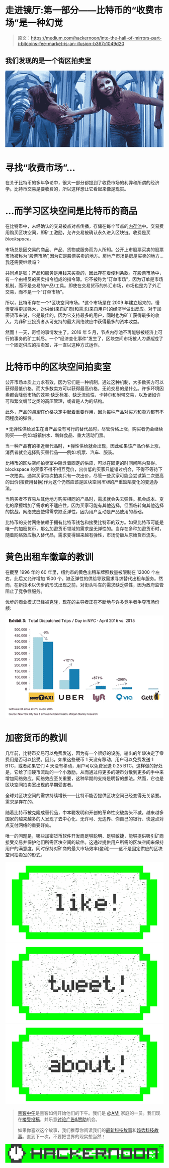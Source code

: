# 走进镜厅:第一部分——比特币的“收费市场”是一种幻觉

> 原文：<https://medium.com/hackernoon/into-the-hall-of-mirrors-part-i-bitcoins-fee-market-is-an-illusion-b367c1049d20>

## 我们发现的是一个街区拍卖室

![](img/2cf7c4b8791590eea7d5463064d5e837.png)

# 寻找“收费市场”…

在关于比特币的多年争论中，很大一部分都提到了收费市场的利弊和所谓的经济学。比特币交易是要收费的，所以这样想让它看起来像是现实。

# **...而学习区块空间是比特币的商品**

在比特币中，未经确认的交易被点对点传播，存储在每个节点的[内存池](https://hackernoon.com/tagged/mempool)中。交易费用购买区块空间，即矿工激励，允许交易被确认永久进入区块链。收费是买 *blockspace。*

市场总是因交易的商品、产品、货物或服务而为人所知。公开上市股票买卖的股票市场被称为“股票市场”,因为它是股票买卖的地方。房地产市场是房屋买卖的地方…我还需要继续吗？

共同点是钱；产品和服务是用钱来买卖的，因此存在着便利条款。在股票市场中，有一个由相反的买卖指令组成的指令簿。它不被称为“订单市场”，因为订单是市场机制，而不是交易的产品/工具。即使在交易货币的外汇市场，市场也是为了外汇交易，而不是一个“订单市场”。

所以，比特币存在一个*区块空间市场。*这个市场是在 2009 年建立起来的，慢慢变得更加强大，对供给(来自矿商)和需求(来自用户)的经济学做出反应。对于加密货币来说，它是最佳的，因为它支持最多的用户，同时也为矿工获得最多的收入，为非矿业投资者从可支持的最大网络效应中获得最多的资本收益。

然而！一天，奇怪的事情发生了。2016 年 5 月，节点内存池不再能够被经济上可行的事务的矿工耗尽。一个“经济变化事件”发生了，区块空间市场被*人为重组*成了一个固定供应的拍卖室，并一直以这种方式运作。

# 比特币中的区块空间拍卖室

公开市场本质上力求有效，因为它们是一种机制，通过这种机制，大多数买方可以获得最低价格，而大多数卖方可以获得最高价格，无论交易的是什么。许多环境因素都会降低市场的效率:缺乏标准、缺乏流动性、卡特尔和附带交易，以及诸如许可和繁文缛节之类的高压管理，或者是人为的结构。

此外，产品的*类型*在价格决定中起着重要作用，因为每种产品对买方和卖方都有不同程度的弹性。

✦无弹性供给发生在当产品没有可行的替代品时，尽管价格上涨，购买者仍会继续购买——例如:城镇供水、新鲜食品、重大活动门票。

当一种产品**有**的相近替代品时，✦弹性供给就会出现，因此如果该产品价格上涨，消费者就会选择购买替代品——例如:机票、汽车、服装。

比特币的区块空间拍卖室中隐含着固定的供应，可以在固定的时间间隔内获得。blockspace 的买家不得不相互竞价，出价低的买家只能错过机会，不得不等待下一次拍卖。通常买家每次拍卖只有一次出价，尽管一些买家可能会尝试第二次更高的出价(按费用替换)作为这个仍然应该是区块空间*市场*的严重缺陷变化的变通办法。

当购买者不容易从其他地方购买相同的产品时，需求就会失去弹性。机会成本、变化的摩擦增加了需求的不适应性，因为买家可能有其他选择，但面临转向其他选择的挑战。网络效应使得需求缺乏弹性，因为用户互动是产品使用的基础。

比特币的支付网络依赖于拥有比特币钱包和接受比特币的双方。如果比特币可能是唯一的加密货币，那么加密货币领域的需求是无弹性的。当存在多种加密货币时，随着网络效应融入替代品，需求变得越来越有弹性，市场份额从原始货币流失。

# 黄色出租车徽章的教训

在截至 1996 年的 60 年里，纽约市的黄色出租车牌照数量被限制在 12000 个左右，此后又允许增加 1500 个。缺乏弹性的供给导致需求寻求替代出租车服务。然而，在新技术以优步的形式出现之前，对街头叫车的需求缺乏弹性，因为政府监管阻止了竞争性服务。

优步的商业模式已经被克隆，现在的主导者正在不断地与许多竞争者争夺市场份额:

![](img/3d68f639562e772a725a7cc0a2ab1c14.png)

# 加密货币的教训

几年前，比特币交易可以免费发送，因为有一个很好的设施，输出的年龄决定了零费用是否可以接受。因此，如果这些硬币 1 天没有移动，用户可以免费发送 1 BTC，或者如果它们 4 天没有移动，用户可以免费发送 0.25 BTC。这样做的好处是，它给了旧硬币流动的一个小激励，从而通过将更多的硬币分散到更多的手中来增加网络效应。网络效应至关重要，这种早期的支持是明智的想法。然而，它也是区块空间拍卖室出现的早期受害者。

全球对区块空间的需求持续增长——比特币能否提供区块空间已经变得无关紧要。需求是存在的。

随着比特币被克隆成替代品，中本聪发明和开创的革命性突破势头不减。越来越多国家的越来越多的人发现了去中心化、无许可、无边界、你自己的银行、快速点对点支付网络的重要好处。

唯一的问题是，哪些加密货币软件开发商足够聪明、足够敏捷，能够提供吸引矿商接受交易并保护他们所需区块空间的软件。这通过提供用户所需的区块空间来保持用户的满意度，同时保持对矿商的最大市场效率(盈利)——这不是固定供应的区块空间拍卖室的形式。

[![](img/50ef4044ecd4e250b5d50f368b775d38.png)](http://bit.ly/HackernoonFB)[![](img/979d9a46439d5aebbdcdca574e21dc81.png)](https://goo.gl/k7XYbx)[![](img/2930ba6bd2c12218fdbbf7e02c8746ff.png)](https://goo.gl/4ofytp)

> [黑客中午](http://bit.ly/Hackernoon)是黑客如何开始他们的下午。我们是 [@AMI](http://bit.ly/atAMIatAMI) 家庭的一员。我们现在[接受投稿](http://bit.ly/hackernoonsubmission)，并乐意[讨论广告&赞助](mailto:partners@amipublications.com)机会。
> 
> 如果你喜欢这个故事，我们推荐你阅读我们的[最新科技故事](http://bit.ly/hackernoonlatestt)和[趋势科技故事](https://hackernoon.com/trending)。直到下一次，不要把世界的现实想当然！

![](img/be0ca55ba73a573dce11effb2ee80d56.png)